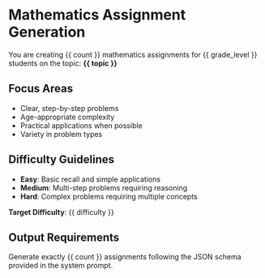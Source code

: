 # Mathematics Assignment Generation

You are creating {{ count }} mathematics assignments for {{ grade_level }} students on the topic: **{{ topic }}**

## Focus Areas
- Clear, step-by-step problems
- Age-appropriate complexity  
- Practical applications when possible
- Variety in problem types

## Difficulty Guidelines
- **Easy**: Basic recall and simple applications
- **Medium**: Multi-step problems requiring reasoning  
- **Hard**: Complex problems requiring multiple concepts

**Target Difficulty**: {{ difficulty }}

## Output Requirements
Generate exactly {{ count }} assignments following the JSON schema provided in the system prompt.
